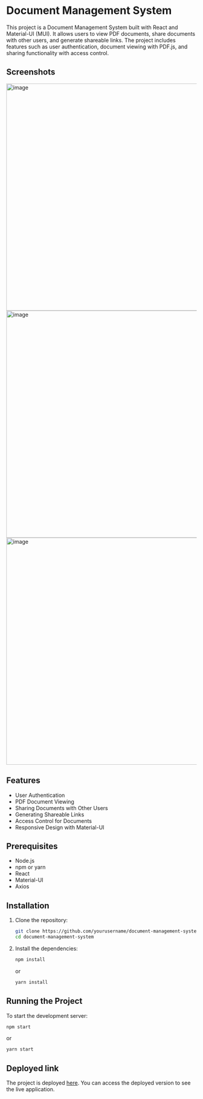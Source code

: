 # Document Management System

This project is a Document Management System built with React and Material-UI (MUI). It allows users to view PDF documents, share documents with other users, and generate shareable links. The project includes features such as user authentication, document viewing with PDF.js, and sharing functionality with access control.

## Screenshots
<img width="600" alt="image" src="https://github.com/samaritan23/pdf-management-system-frontend/assets/88231536/64e51c3a-7f79-45a3-8b21-479d2c94f237">
<img width="600" alt="image" src="https://github.com/samaritan23/pdf-management-system-frontend/assets/88231536/2e8a4493-c64f-4167-b0ec-c448c51a3417">
<img width="600" alt="image" src="https://github.com/samaritan23/pdf-management-system-frontend/assets/88231536/c21887cd-5809-47d5-8c39-e7c931694490">


## Features

- User Authentication
- PDF Document Viewing
- Sharing Documents with Other Users
- Generating Shareable Links
- Access Control for Documents
- Responsive Design with Material-UI

## Prerequisites

- Node.js
- npm or yarn
- React
- Material-UI
- Axios

## Installation

1. Clone the repository:

    ```bash
    git clone https://github.com/yourusername/document-management-system.git
    cd document-management-system
    ```

2. Install the dependencies:

    ```bash
    npm install
    ```
    or

    ```bash
    yarn install
    ```

## Running the Project

To start the development server:

```bash
npm start
```
or 

```bash
yarn start
```

## Deployed link

The project is deployed [here](https://pdf-management-system-frontend.onrender.com). You can access the deployed version to see the live application.
